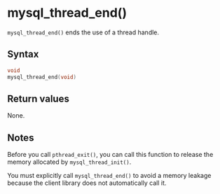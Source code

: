 mysql_thread_end() 
=======================================

`mysql_thread_end()` ends the use of a thread handle. 

Syntax 
---------------------------

```c
void
mysql_thread_end(void)
```



Return values 
----------------------------------

None.

Notes 
--------------------------

Before you call `pthread_exit()`, you can call this function to release the memory allocated by `mysql_thread_init()`. 

You must explicitly call `mysql_thread_end()` to avoid a memory leakage because the client library does not automatically call it.
